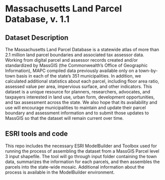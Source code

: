 ﻿# Massachusetts Land Parcel Database, v. 1.1
## Dataset Description
The Massachusetts Land Parcel Database is a statewide atlas of more than 2.1 million land parcel boundaries and associated tax assessor data. Working from digital parcel and assessor records created and/or standardized by MassGIS (the Commonwealth’s Office of Geographic
Information), MAPC compiled data previously available only on a town-by-town basis in each of the state’s 351 municipalities. In addition, we calculated additional statistics about each parcel, including floor area ratio, assessed value per area, impervious surface, and other indicators. This dataset is a unique resource for planners, researchers, advocates, and taxpayers interested in land use, urban form, development opportunities, and tax assessment across the state. We also hope that its availability and use will encourage municipalities to maintain and update their parcel boundary and assessment information and to submit those updates to MassGIS so that the dataset will remain current over time. 
## ESRI tools and code
This repo includes the necessary ESRI ModelBuilder and Toolbox used for running the process of assembling the dataset from a MassGIS Parcel level 3 input shapefile. The tool will go through input folder containing the town data, summarizes the information for each parcels, and then assembles the parcels into the state-wide mosaic. Additional information about the process is available in the ModelBuilder environment.